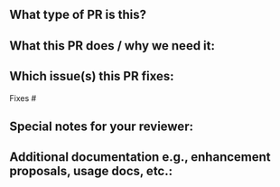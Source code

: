 ## What type of PR is this?

<!--
Add one of the following kinds:
feature, hotfix, tests, documentation, other
-->

<!-- REPLACE WITH CONTENT -->

## What this PR does / why we need it:

<!-- REPLACE WITH CONTENT -->

## Which issue(s) this PR fixes:
<!--
Usage: `Fixes #<issue number>`, or `Fixes (paste link of issue)`.
If PR is about `failing-tests or flakes`, please post the related issues/tests in a comment and do not use `Fixes`
-->

Fixes #

## Special notes for your reviewer:

<!-- REPLACE WITH CONTENT -->

## Additional documentation e.g., enhancement proposals, usage docs, etc.:

<!--
This section can be blank if this pull request does not require a release note.
-->

<!-- REPLACE WITH CONTENT -->
